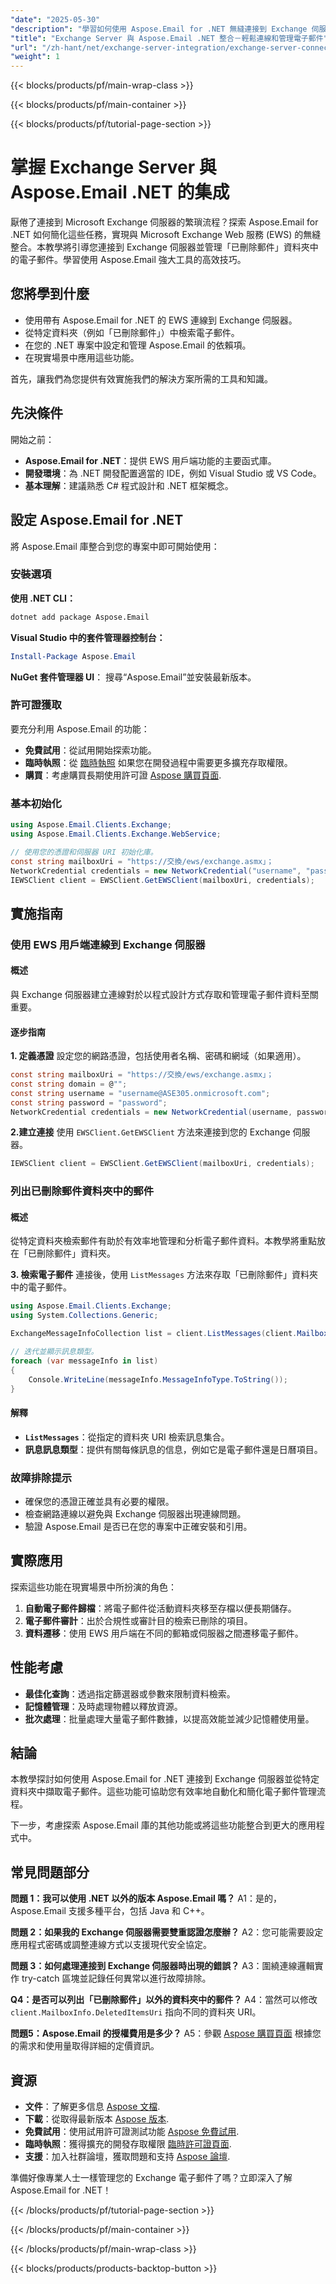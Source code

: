 ```yaml
---
"date": "2025-05-30"
"description": "學習如何使用 Aspose.Email for .NET 無縫連接到 Exchange 伺服器。本教學涵蓋連線、管理「已刪除郵件」等資料夾中的電子郵件以及實際應用。"
"title": "Exchange Server 與 Aspose.Email .NET 整合－輕鬆連線和管理電子郵件"
"url": "/zh-hant/net/exchange-server-integration/exchange-server-connections-aspose-email-net/"
"weight": 1
---
```


{{< blocks/products/pf/main-wrap-class >}}

{{< blocks/products/pf/main-container >}}

{{< blocks/products/pf/tutorial-page-section >}}
# 掌握 Exchange Server 與 Aspose.Email .NET 的集成

厭倦了連接到 Microsoft Exchange 伺服器的繁瑣流程？探索 Aspose.Email for .NET 如何簡化這些任務，實現與 Microsoft Exchange Web 服務 (EWS) 的無縫整合。本教學將引導您連接到 Exchange 伺服器並管理「已刪除郵件」資料夾中的電子郵件。學習使用 Aspose.Email 強大工具的高效技巧。

## 您將學到什麼
- 使用帶有 Aspose.Email for .NET 的 EWS 連線到 Exchange 伺服器。
- 從特定資料夾（例如「已刪除郵件」）中檢索電子郵件。
- 在您的 .NET 專案中設定和管理 Aspose.Email 的依賴項。
- 在現實場景中應用這些功能。

首先，讓我們為您提供有效實施我們的解決方案所需的工具和知識。

## 先決條件
開始之前：
- **Aspose.Email for .NET**：提供 EWS 用戶端功能的主要函式庫。
- **開發環境**：為 .NET 開發配置適當的 IDE，例如 Visual Studio 或 VS Code。
- **基本理解**：建議熟悉 C# 程式設計和 .NET 框架概念。

## 設定 Aspose.Email for .NET
將 Aspose.Email 庫整合到您的專案中即可開始使用：

### 安裝選項
**使用 .NET CLI：**
```bash
dotnet add package Aspose.Email
```

**Visual Studio 中的套件管理器控制台：**
```powershell
Install-Package Aspose.Email
```

**NuGet 套件管理器 UI**： 
搜尋“Aspose.Email”並安裝最新版本。

### 許可證獲取
要充分利用 Aspose.Email 的功能：
- **免費試用**：從試用開始探索功能。
- **臨時執照**：從 [臨時執照](https://purchase.aspose.com/temporary-license/) 如果您在開發過程中需要更多擴充存取權限。
- **購買**：考慮購買長期使用許可證 [Aspose 購買頁面](https://purchase。aspose.com/buy).

### 基本初始化
```csharp
using Aspose.Email.Clients.Exchange;
using Aspose.Email.Clients.Exchange.WebService;

// 使用您的憑證和伺服器 URI 初始化庫。
const string mailboxUri = "https://交換/ews/exchange.asmx」；
NetworkCredential credentials = new NetworkCredential("username", "password");
IEWSClient client = EWSClient.GetEWSClient(mailboxUri, credentials);
```

## 實施指南

### 使用 EWS 用戶端連線到 Exchange 伺服器

#### 概述
與 Exchange 伺服器建立連線對於以程式設計方式存取和管理電子郵件資料至關重要。

#### 逐步指南
**1. 定義憑證**
設定您的網路憑證，包括使用者名稱、密碼和網域（如果適用）。
```csharp
const string mailboxUri = "https://交換/ews/exchange.asmx」；
const string domain = @"";
const string username = "username@ASE305.onmicrosoft.com";
const string password = "password";
NetworkCredential credentials = new NetworkCredential(username, password, domain);
```

**2.建立連接**
使用 `EWSClient.GetEWSClient` 方法來連接到您的 Exchange 伺服器。
```csharp
IEWSClient client = EWSClient.GetEWSClient(mailboxUri, credentials);
```

### 列出已刪除郵件資料夾中的郵件

#### 概述
從特定資料夾檢索郵件有助於有效率地管理和分析電子郵件資料。本教學將重點放在「已刪除郵件」資料夾。

**3. 檢索電子郵件**
連接後，使用 `ListMessages` 方法來存取「已刪除郵件」資料夾中的電子郵件。
```csharp
using Aspose.Email.Clients.Exchange;
using System.Collections.Generic;

ExchangeMessageInfoCollection list = client.ListMessages(client.MailboxInfo.DeletedItemsUri);

// 迭代並顯示訊息類型。
foreach (var messageInfo in list)
{
    Console.WriteLine(messageInfo.MessageInfoType.ToString());
}
```

#### 解釋
- **`ListMessages`**：從指定的資料夾 URI 檢索訊息集合。
- **訊息訊息類型**：提供有關每條訊息的信息，例如它是電子郵件還是日曆項目。

### 故障排除提示
- 確保您的憑證正確並具有必要的權限。
- 檢查網路連線以避免與 Exchange 伺服器出現連線問題。
- 驗證 Aspose.Email 是否已在您的專案中正確安裝和引用。

## 實際應用
探索這些功能在現實場景中所扮演的角色：
1. **自動電子郵件歸檔**：將電子郵件從活動資料夾移至存檔以便長期儲存。
2. **電子郵件審計**：出於合規性或審計目的檢索已刪除的項目。
3. **資料遷移**：使用 EWS 用戶端在不同的郵箱或伺服器之間遷移電子郵件。

## 性能考慮
- **最佳化查詢**：透過指定篩選器或參數來限制資料檢索。
- **記憶體管理**：及時處理物體以釋放資源。
- **批次處理**：批量處理大量電子郵件數據，以提高效能並減少記憶體使用量。

## 結論
本教學探討如何使用 Aspose.Email for .NET 連接到 Exchange 伺服器並從特定資料夾中擷取電子郵件。這些功能可協助您有效率地自動化和簡化電子郵件管理流程。

下一步，考慮探索 Aspose.Email 庫的其他功能或將這些功能整合到更大的應用程式中。

## 常見問題部分
**問題 1：我可以使用 .NET 以外的版本 Aspose.Email 嗎？**
A1：是的，Aspose.Email 支援多種平台，包括 Java 和 C++。

**問題 2：如果我的 Exchange 伺服器需要雙重認證怎麼辦？**
A2：您可能需要設定應用程式密碼或調整連線方式以支援現代安全協定。

**問題 3：如何處理連接到 Exchange 伺服器時出現的錯誤？**
A3：圍繞連線邏輯實作 try-catch 區塊並記錄任何異常以進行故障排除。

**Q4：是否可以列出「已刪除郵件」以外的資料夾中的郵件？**
A4：當然可以修改 `client.MailboxInfo.DeletedItemsUri` 指向不同的資料夾 URI。

**問題5：Aspose.Email 的授權費用是多少？**
A5：參觀 [Aspose 購買頁面](https://purchase.aspose.com/buy) 根據您的需求和使用量取得詳細的定價資訊。

## 資源
- **文件**：了解更多信息 [Aspose 文檔](https://reference。aspose.com/email/net/).
- **下載**：從取得最新版本 [Aspose 版本](https://releases。aspose.com/email/net/).
- **免費試用**：使用試用許可證測試功能 [Aspose 免費試用](https://releases。aspose.com/email/net/).
- **臨時執照**：獲得擴充的開發存取權限 [臨時許可證頁面](https://purchase。aspose.com/temporary-license/).
- **支援**：加入社群論壇，獲取問題和支持 [Aspose 論壇](https://forum。aspose.com/c/email/10).

準備好像專業人士一樣管理您的 Exchange 電子郵件了嗎？立即深入了解 Aspose.Email for .NET！

{{< /blocks/products/pf/tutorial-page-section >}}

{{< /blocks/products/pf/main-container >}}

{{< /blocks/products/pf/main-wrap-class >}}

{{< blocks/products/products-backtop-button >}}